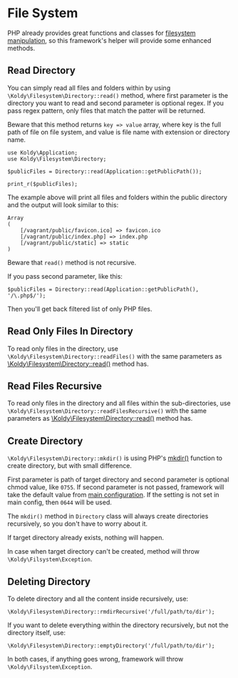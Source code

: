 # File System

PHP already provides great functions and classes for [filesystem manipulation](http://php.net/manual/en/book.filesystem.php),
so this framework's helper will provide some enhanced methods.


## Read Directory

You can simply read all files and folders within by using `\Koldy\Filesystem\Directory::read()` method, where first parameter is
the directory you want to read and second parameter is optional regex. If you pass regex pattern, only files that match
the patter will be returned.

Beware that this method returns `key => value` array, where key is the full path of file on file system, and value is
file name with extension or directory name. 

```
use Koldy\Application;
use Koldy\Filesystem\Directory;

$publicFiles = Directory::read(Application::getPublicPath());

print_r($publicFiles);
```

The example above will print all files and folders within the public directory and the output will look similar to this:

```
Array
(
    [/vagrant/public/favicon.ico] => favicon.ico
    [/vagrant/public/index.php] => index.php
    [/vagrant/public/static] => static
)
```

Beware that `read()` method is not recursive.

If you pass second parameter, like this:

```
$publicFiles = Directory::read(Application::getPublicPath(), '/\.php$/');
```

Then you'll get back filtered list of only PHP files.


## Read Only Files In Directory

To read only files in the directory, use `\Koldy\Filesystem\Directory::readFiles()` with the same parameters as
[\Koldy\Filesystem\Directory::read()](#read-directory) method has.


## Read Files Recursive

To read only files in the directory and all files within the sub-directories, use
`\Koldy\Filesystem\Directory::readFilesRecursive()` with the same parameters as
[\Koldy\Filesystem\Directory::read()](#read-directory) method has.


## Create Directory

`\Koldy\Filesystem\Directory::mkdir()` is using PHP's [mkdir()](http://www.php.net/manual/en/function.mkdir.php)
function to create directory, but with small difference.

First parameter is path of target directory and second parameter is optional chmod value, like `0755`. If second
parameter is not passed, framework will take the default value from [main configuration](configuration.md#filesystem).
If the setting is not set in main config, then `0644` will be used.

The `mkdir()` method in `Directory` class will always create directories recursively, so you don't have to worry about it.

If target directory already exists, nothing will happen.

In case when target directory can't be created, method will throw `\Koldy\Filsystem\Exception`.


## Deleting Directory

To delete directory and all the content inside recursively, use:

```
\Koldy\Filesystem\Directory::rmdirRecursive('/full/path/to/dir');
```

If you want to delete everything within the directory recursively, but not the directory itself, use:

```
\Koldy\Filesystem\Directory::emptyDirectory('/full/path/to/dir');
```

In both cases, if anything goes wrong, framework will throw `\Koldy\Filsystem\Exception`.